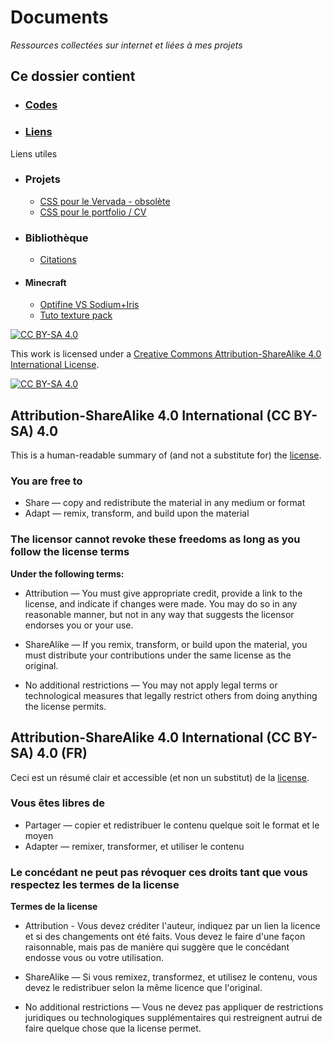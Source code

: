 # Documents

*Ressources collectées sur internet et liées à mes projets*

## Ce dossier contient

- ### [Codes](./ressources/codes/README.md)

- ### [Liens](./ressources/liens.md)
  
Liens utiles

- ### Projets

  - [CSS pour le Vervada - obsolète](documentation/vervada.md)
  - [CSS pour le portfolio / CV](documentation/portfolio.md)

- ### Bibliothèque

  - [Citations](bibliothèque/Citations.md "Ouvre le fichier citations")
  
- #### Minecraft
  
  - [Optifine VS Sodium+Iris](bibliothèque/mc/Optifine_VS_Sodium.md)
  - [Tuto texture pack](bibliothèque/mc/Texture_pack_Java.md)

[![CC BY-SA 4.0][cc-by-sa-shield]][cc-by-sa]

This work is licensed under a [Creative Commons Attribution-ShareAlike 4.0
International License][cc-by-sa].

[![CC BY-SA 4.0][cc-by-sa-image]][cc-by-sa]

[cc-by-sa]: http://creativecommons.org/licenses/by-sa/4.0/
[cc-by-sa-image]: https://licensebuttons.net/l/by-sa/4.0/88x31.png
[cc-by-sa-shield]: https://img.shields.io/badge/License-CC%20BY--SA%204.0-lightgrey.svg

## Attribution-ShareAlike 4.0 International (CC BY-SA) 4.0

This is a human-readable summary of (and not a substitute for) the [license](https://creativecommons.org/licenses/by-sa/4.0/).

### You are free to

- Share — copy and redistribute the material in any medium or format
- Adapt — remix, transform, and build upon the material

### The licensor cannot revoke these freedoms as long as you follow the license terms

**Under the following terms:**

- Attribution — You must give appropriate credit, provide a link to the license, and indicate if changes were made. You may do so in any reasonable manner, but not in any way that suggests the licensor endorses you or your use.

- ShareAlike — If you remix, transform, or build upon the material, you must distribute your contributions under the same license as the original.

- No additional restrictions — You may not apply legal terms or technological measures that legally restrict others from doing anything the license permits.

## Attribution-ShareAlike 4.0 International (CC BY-SA) 4.0 (FR)

Ceci est un résumé clair et accessible (et non un substitut) de la [license](https://creativecommons.org/licenses/by-sa/4.0/).

### Vous êtes libres de

- Partager — copier et redistribuer le contenu quelque soit le format et le moyen
- Adapter — remixer, transformer, et utiliser le contenu

### Le concédant ne peut pas révoquer ces droits tant que vous respectez les termes de la license

**Termes de la license**

- Attribution - Vous devez créditer l'auteur, indiquez par un lien la licence et si des changements ont été faits. Vous devez le faire d'une façon raisonnable, mais pas de manière qui suggère que le concédant endosse vous ou votre utilisation.
- ShareAlike — Si vous remixez, transformez, et utilisez le contenu, vous devez le redistribuer selon la même licence que l'original.

- No additional restrictions — Vous ne devez pas appliquer de restrictions juridiques ou technologiques supplémentaires qui restreignent autrui de faire quelque chose que la license permet.
